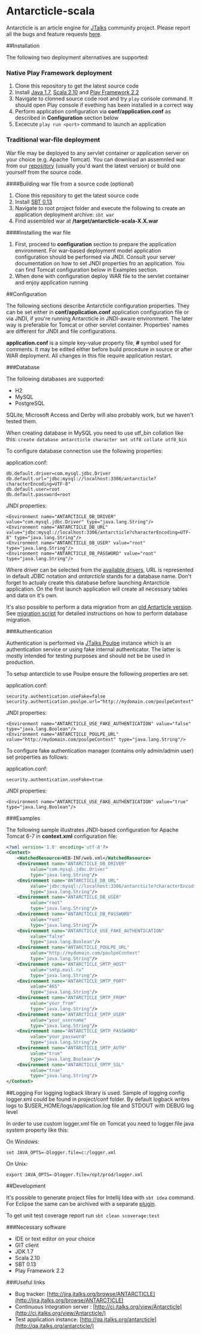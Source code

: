 Antarcticle-scala
=================

Antarcticle is an article engine for [JTalks](http://jtalks.org/) community project.
Please report all the bugs and feature requests [here](http://jira.jtalks.org/browse/ANTARCTICLE).

##Installation

 The following two deployment alternatives are supported:
 
### Native Play Framework deployment

1. Clone this repository to get the latest source code
2. Install [Java 1.7](http://www.oracle.com/technetwork/java/javase/downloads/java-se-jre-7-download-432155.html), [Scala 2.10](http://www.scala-lang.org/download/2.10.3.html) and [Play Framework 2.2](http://downloads.typesafe.com/play/2.2.0/play-2.2.0.zip)
3. Navigate to clonned source code root and try ```play``` console command. It should open Play console if evething has been installed in a correct way
4. Perform application configuration via **conf/application.conf** as described in **Configuration** section below
5. Excecute ```play run <port>``` command to launch an application

### Traditional war-file deployment

War file may be deployed to any servlet container or application server on your choice (e.g. Apache Tomcat). You can download an assemnled war from our [repository](http://repo.jtalks.org/content/repositories/deployment-pipeline/deployment-pipeline/antarcticle/) (usually you'd want the latest version) or build one yourself from the source code.

####Building war file from a source code (optional)

1. Clone this repository to get the latest source code
2. Install [SBT 0.13](http://www.scala-sbt.org/0.13.0/docs/Getting-Started/Setup)
3. Navigate to root project folder and execute the following to create an application deployment archive: ```sbt war``` 
4. Find assembled war at **/target/antarcticle-scala-X.X.war**

####Installing the war file

1. First, proceed to **configuration** section to prepare the application environment. For war-based deployment model application configuration should be performed via JNDI. Consult your server documentation on how to set JNDI properties fro an application. You can find Tomcat configuration below in Examples section.
2. When done with configuration deploy WAR file to the servlet container and enjoy application running   

##Configuration

The following sections describe Antarcticle configuration properties. They can be set either in  **conf/application.conf** application configuration file or via JNDI, if you're running Antarcticle in JNDI-aware environment. The later way is preferable for Tomcat or other servlet container. Properties' names are different for JNDI and file configurations.

**application.conf** is a simple key-value property file, **#** symbol used for comments. It may be edited either before build procedure in source or after WAR deployment. All changes in this file require application restart.

###Database

The following databases are supported:

* H2
* MySQL
* PostgreSQL

SQLite, Microsoft Access and Derby will also probably work, but we haven't tested them.

When creating database in MySQL you need to use utf_bin collation like this:
`create database antarcticle character set utf8 collate utf8_bin`

To configure database connection use the following properties:

application.conf:

    db.default.driver=com.mysql.jdbc.Driver
    db.default.url="jdbc:mysql://localhost:3306/antarcticle?characterEncoding=UTF-8"
    db.default.user=root
    db.default.password=root

JNDI properties:

    <Environment name="ANTARCTICLE_DB_DRIVER" value="com.mysql.jdbc.Driver" type="java.lang.String"/>
    <Environment name="ANTARCTICLE_DB_URL" value="jdbc:mysql://localhost:3306/antarcticle?characterEncoding=UTF-8" type="java.lang.String"/>
    <Environment name="ANTARCTICLE_DB_USER" value="root" type="java.lang.String"/>
    <Environment name="ANTARCTICLE_DB_PASSWORD" value="root" type="java.lang.String"/>

Where driver can be selected from the [available drivers](http://slick.typesafe.com/doc/2.0.0/api/#scala.slick.driver.JdbcDriver), URL is represented in default JDBC notation and _antarcticle_ stands for a database name. Don't forget to actualy create this database before launching Antarcticle application. On the first launch application will create all necessary tables and data on it's own.

It's also possible to perform a data migration from an [old Antarticle version](https://github.com/jtalks-org/antarcticle). See [migration script](https://github.com/jtalks-org/antarcticle-scala/blob/master/databaseMigration.sql) for detailed instructions on how to perform database migration.

###Authentication

Authentication is performed via [JTalks Poulpe](https://github.com/jtalks-org/poulpe) instance which is an authentication service or using fake internal authenticator. The latter is mostly intended for testing purposes and should not be be used in production.

To setup antarcticle to use Poulpe ensure the following properties are set:

application.conf:

    security.authentication.useFake=false
    security.authentication.poulpe.url="http://mydomain.com/poulpeContext"
    
JNDI properties:

    <Environment name="ANTARCTICLE_USE_FAKE_AUTHENTICATION" value="false" type="java.lang.Boolean"/>
    <Environment name="ANTARCTICLE_POULPE_URL" value="http://mydomain.com/poulpeContext" type="java.lang.String"/>  

To configure fake authentication manager (contains only admin/admin user) set properties as follows:

application.conf:

    security.authentication.useFake=true

JNDI properties:

    <Environment name="ANTARCTICLE_USE_FAKE_AUTHENTICATION" value="true" type="java.lang.Boolean"/>


###Examples

The following sample illustrates JNDI-based configuration for Apache Tomcat 6-7 in **context.xml** configuration file:

```xml
<?xml version='1.0' encoding='utf-8'?>
<Context>
    <WatchedResource>WEB-INF/web.xml</WatchedResource>
    <Environment name="ANTARCTICLE_DB_DRIVER" 
         value="com.mysql.jdbc.Driver"
         type="java.lang.String"/>
    <Environment name="ANTARCTICLE_DB_URL" 
         value="jdbc:mysql://localhost:3306/antarcticle?characterEncoding=UTF-8"
         type="java.lang.String"/>
    <Environment name="ANTARCTICLE_DB_USER" 
         value="root"
         type="java.lang.String"/>
    <Environment name="ANTARCTICLE_DB_PASSWORD" 
         value="root"
         type="java.lang.String"/>
    <Environment name="ANTARCTICLE_USE_FAKE_AUTHENTICATION" 
         value="false"
         type="java.lang.Boolean"/>
    <Environment name="ANTARCTICLE_POULPE_URL" 
         value="http://mydomain.com/poulpeContext"
         type="java.lang.String"/>    
    <Environment name="ANTARCTICLE_SMTP_HOST" 
         value="smtp.mail.ru"
         type="java.lang.String"/>
    <Environment name="ANTARCTICLE_SMTP_PORT" 
         value="465"
         type="java.lang.String"/>
    <Environment name="ANTARCTICLE_SMTP_FROM" 
         value="your_from"
         type="java.lang.String"/>     
    <Environment name="ANTARCTICLE_SMTP_USER" 
         value="your_username"
         type="java.lang.String"/>
    <Environment name="ANTARCTICLE_SMTP_PASSWORD" 
         value="your_password"
         type="java.lang.String"/>
    <Environment name="ANTARCTICLE_SMTP_AUTH" 
         value="true"
         type="java.lang.Boolean"/>
    <Environment name="ANTARCTICLE_SMTP_SSL" 
         value="true"
         type="java.lang.String"/>
</Context>
```

##Logging
For logging logback library is used. Sample of logging config logger.xml could be found in project/conf folder.
By default logback writes logs to $USER_HOME/logs/application.log file and STDOUT with DEBUG log level 

In order to use custom logger.xml file on Tomcat you need to logger.file java system property like this:

On Windows:
    
    set JAVA_OPTS=-Dlogger.file=c:/logger.xml
    
On Unix:
    
    export JAVA_OPTS=-Dlogger.file=/opt/prod/logger.xml
    

##Development

It's possible to generate project files for Intellij Idea with ```sbt idea``` command. For Eclipse the same can be archived with a separate [plugin](https://github.com/typesafehub/sbteclipse).

To get unit test coverage report run ```sbt clean scoverage:test```

###Necessary software
- IDE or text editor on your choice
- GIT client
- JDK 1.7
- Scala 2.10
- SBT 0.13
- Play Framework 2.2 

###Useful links
- Bug tracker: [http://jira.jtalks.org/browse/ANTARCTICLE](http://jira.jtalks.org/browse/ANTARCTICLE)
- Continuous Integration server : [http://ci.jtalks.org/view/Antarcticle](http://ci.jtalks.org/view/Antarcticle/)  
- Test application instance: [http://qa.jtalks.org/antarcticle](http://qa.jtalks.org/antarcticle/)
